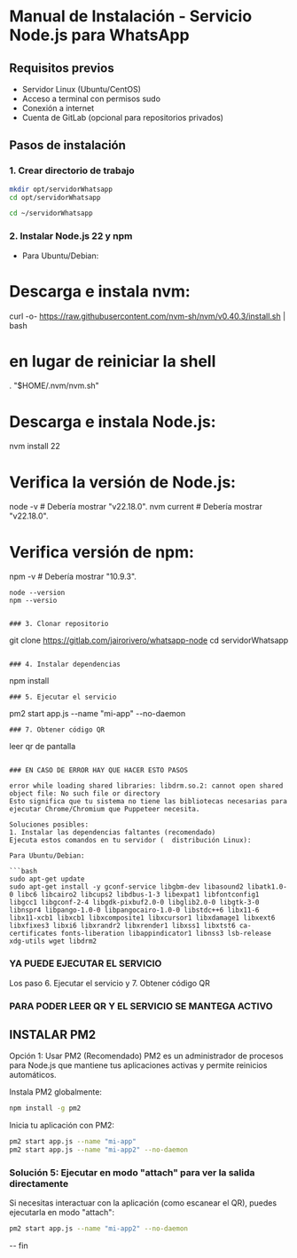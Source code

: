 # Manual de Instalación - Servicio Node.js para WhatsApp

## Requisitos previos
- Servidor Linux (Ubuntu/CentOS)
- Acceso a terminal con permisos sudo
- Conexión a internet
- Cuenta de GitLab (opcional para repositorios privados)

## Pasos de instalación

### 1. Crear directorio de trabajo

```bash
mkdir opt/servidorWhatsapp
cd opt/servidorWhatsapp 

cd ~/servidorWhatsapp 
```

### 2. Instalar Node.js 22 y npm
- Para Ubuntu/Debian:

# Descarga e instala nvm:
curl -o- https://raw.githubusercontent.com/nvm-sh/nvm/v0.40.3/install.sh | bash
# en lugar de reiniciar la shell
\. "$HOME/.nvm/nvm.sh"
# Descarga e instala Node.js:
nvm install 22
# Verifica la versión de Node.js:
node -v # Debería mostrar "v22.18.0".
nvm current # Debería mostrar "v22.18.0".
# Verifica versión de npm:
npm -v # Debería mostrar "10.9.3".

```
node --version
npm --versio


### 3. Clonar repositorio
```
git clone https://gitlab.com/jairorivero/whatsapp-node 
cd servidorWhatsapp 
```

### 4. Instalar dependencias
```
npm install
```
### 5. Ejecutar el servicio
```
pm2 start app.js --name "mi-app" --no-daemon
```
### 7. Obtener código QR
```
leer qr de pantalla
```

### EN CASO DE ERROR HAY QUE HACER ESTO PASOS

error while loading shared libraries: libdrm.so.2: cannot open shared object file: No such file or directory
Esto significa que tu sistema no tiene las bibliotecas necesarias para ejecutar Chrome/Chromium que Puppeteer necesita.

Soluciones posibles:
1. Instalar las dependencias faltantes (recomendado)
Ejecuta estos comandos en tu servidor (  distribución Linux):

Para Ubuntu/Debian:

```bash
sudo apt-get update
sudo apt-get install -y gconf-service libgbm-dev libasound2 libatk1.0-0 libc6 libcairo2 libcups2 libdbus-1-3 libexpat1 libfontconfig1 libgcc1 libgconf-2-4 libgdk-pixbuf2.0-0 libglib2.0-0 libgtk-3-0 libnspr4 libpango-1.0-0 libpangocairo-1.0-0 libstdc++6 libx11-6 libx11-xcb1 libxcb1 libxcomposite1 libxcursor1 libxdamage1 libxext6 libxfixes3 libxi6 libxrandr2 libxrender1 libxss1 libxtst6 ca-certificates fonts-liberation libappindicator1 libnss3 lsb-release xdg-utils wget libdrm2
```

### YA PUEDE EJECUTAR EL SERVICIO 
Los paso 6. Ejecutar el servicio y 7. Obtener código QR

### PARA PODER LEER QR Y EL SERVICIO SE MANTEGA ACTIVO 
## INSTALAR PM2

Opción 1: Usar PM2 (Recomendado)
PM2 es un administrador de procesos para Node.js que mantiene tus aplicaciones activas y permite reinicios automáticos.

Instala PM2 globalmente:

```bash
npm install -g pm2
```

Inicia tu aplicación con PM2:


```bash
pm2 start app.js --name "mi-app"
pm2 start app.js --name "mi-app2" --no-daemon
```


### Solución 5: Ejecutar en modo "attach" para ver la salida directamente
Si necesitas interactuar con la aplicación (como escanear el QR), puedes ejecutarla en modo "attach":

```bash
pm2 start app.js --name "mi-app2" --no-daemon
```
-- fin